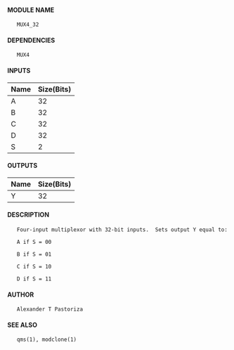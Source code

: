 #### MODULE NAME
       MUX4_32

#### DEPENDENCIES
       MUX4

#### INPUTS
Name | Size(Bits)
-----|------------
A   |     32     
B   |     32     
C   |     32     
D   |     32     
S   |     2      

#### OUTPUTS
Name | Size(Bits)
-----|------------
Y   |     32     

#### DESCRIPTION
       Four-input multiplexor with 32-bit inputs.  Sets output Y equal to:

       A if S = 00

       B if S = 01

       C if S = 10

       D if S = 11

#### AUTHOR
       Alexander T Pastoriza

#### SEE ALSO
       qms(1), modclone(1)
